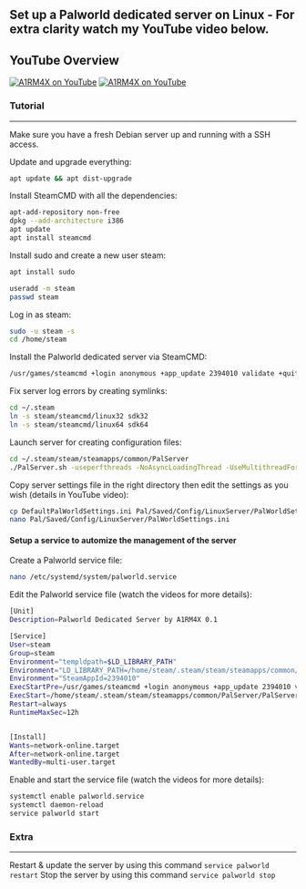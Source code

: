 Set up a Palworld dedicated server on Linux - For extra clarity watch my YouTube video below.
---

## YouTube Overview

[![A1RM4X on YouTube](http://img.youtube.com/vi/0TjFLk_lP6c/0.jpg)](https://youtu.be/0TjFLk_lP6c "Setup a dedicated Palworld server with A1RM4X - Part 1")
[![A1RM4X on YouTube](http://img.youtube.com/vi/bjC081ERYcQ/0.jpg)](https://youtu.be/bjC081ERYcQ "Setup a dedicated Palworld server with A1RM4X - Part 2")

### Tutorial
---

Make sure you have a fresh Debian server up and running with a SSH access.

Update and upgrade everything:
```bash
apt update && apt dist-upgrade
```

Install SteamCMD with all the dependencies:
```bash apt install software-properties-common
apt-add-repository non-free
dpkg --add-architecture i386
apt update
apt install steamcmd
```

Install sudo and create a new user steam:
```bash
apt install sudo

useradd -m steam
passwd steam
```

Log in as steam:
```bash
sudo -u steam -s
cd /home/steam
```

Install the Palworld dedicated server via SteamCMD:
```bash
/usr/games/steamcmd +login anonymous +app_update 2394010 validate +quit
```

Fix server log errors by creating symlinks:
```bash
cd ~/.steam
ln -s steam/steamcmd/linux32 sdk32
ln -s steam/steamcmd/linux64 sdk64
```

Launch server for creating configuration files:
```bash
cd ~/.steam/steam/steamapps/common/PalServer
./PalServer.sh -useperfthreads -NoAsyncLoadingThread -UseMultithreadForDS
```

Copy server settings file in the right directory then edit the settings as you wish (details in YouTube video):
```bash
cp DefaultPalWorldSettings.ini Pal/Saved/Config/LinuxServer/PalWorldSettings.ini
nano Pal/Saved/Config/LinuxServer/PalWorldSettings.ini
```

#### Setup a service to automize the management of the server
Create a Palworld service file:
```bash
nano /etc/systemd/system/palworld.service
```

Edit the Palworld service file (watch the videos for more details):
```bash
[Unit]
Description=Palworld Dedicated Server by A1RM4X 0.1

[Service]
User=steam
Group=steam
Environment="templdpath=$LD_LIBRARY_PATH"
Environment="LD_LIBRARY_PATH=/home/steam/.steam/steam/steamapps/common/PalServer/linux64:$LD_LIBRARY_PATH"
Environment="SteamAppId=2394010"
ExecStartPre=/usr/games/steamcmd +login anonymous +app_update 2394010 validate +quit
ExecStart=/home/steam/.steam/steam/steamapps/common/PalServer/PalServer.sh -useperfthreads -NoAsyncLoadingThread -UseMultithreadForDS > /dev/null
Restart=always
RuntimeMaxSec=12h


[Install]
Wants=network-online.target
After=network-online.target
WantedBy=multi-user.target
```

Enable and start the service file (watch the videos for more details):
```bash
systemctl enable palworld.service
systemctl daemon-reload
service palworld start
```

### Extra
---
Restart & update the server by using this command `service palworld restart`
Stop the server by using this command `service palworld stop`
